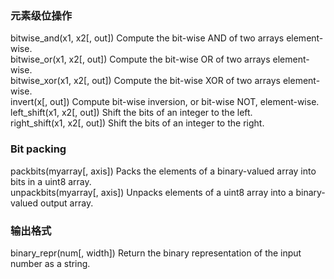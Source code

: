 ### 元素级位操作

bitwise\_and\(x1, x2\[, out\]\)    Compute the bit-wise AND of two arrays element-wise.  
bitwise\_or\(x1, x2\[, out\]\)     Compute the bit-wise OR of two arrays element-wise.  
bitwise\_xor\(x1, x2\[, out\]\)    Compute the bit-wise XOR of two arrays element-wise.  
invert\(x\[, out\]\)               Compute bit-wise inversion, or bit-wise NOT, element-wise.  
left\_shift\(x1, x2\[, out\]\)     Shift the bits of an integer to the left.  
right\_shift\(x1, x2\[, out\]\)    Shift the bits of an integer to the right.

### Bit packing

packbits\(myarray\[, axis\]\)        Packs the elements of a binary-valued array into bits in a uint8 array.  
unpackbits\(myarray\[, axis\]\)    Unpacks elements of a uint8 array into a binary-valued output array.

### 输出格式

binary\_repr\(num\[, width\]\)    Return the binary representation of the input number as a string.

